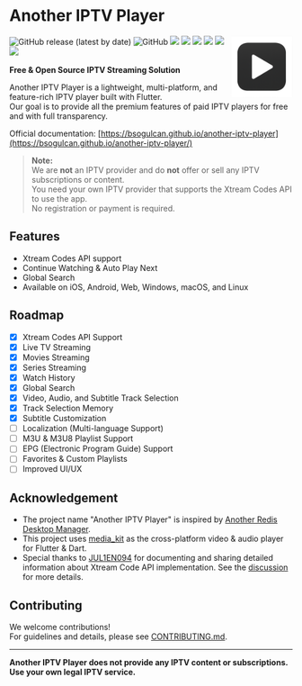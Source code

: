 # Another IPTV Player

<img align="right" width="110" src="https://raw.githubusercontent.com/bsogulcan/another-iptv-player/refs/heads/main/docs/public/logo.png">

![GitHub release (latest by date)](https://img.shields.io/github/v/release/bsogulcan/another-iptv-player?label=Latest%20Release)
![GitHub](https://img.shields.io/github/license/bsogulcan/another-iptv-player?color=brightgreen&label=License)
![](https://github.com/bsogulcan/another-iptv-player/actions/workflows/build-windows.yml/badge.svg)
![](https://github.com/bsogulcan/another-iptv-player/actions/workflows/build-linux.yml/badge.svg)
![](https://github.com/bsogulcan/another-iptv-player/actions/workflows/build-macos.yml/badge.svg)
![](https://github.com/bsogulcan/another-iptv-player/actions/workflows/build-ios.yml/badge.svg)
![](https://github.com/bsogulcan/another-iptv-player/actions/workflows/build-android.yml/badge.svg)
![](https://github.com/bsogulcan/another-iptv-player/actions/workflows/build-web.yml/badge.svg)

**Free & Open Source IPTV Streaming Solution**

Another IPTV Player is a lightweight, multi-platform, and feature-rich IPTV player built with Flutter.  
Our goal is to provide all the premium features of paid IPTV players for free and with full transparency.

Official documentation: [https://bsogulcan.github.io/another-iptv-player](https://bsogulcan.github.io/another-iptv-player/)

> **Note:**  
> We are **not** an IPTV provider and do **not** offer or sell any IPTV subscriptions or content.  
> You need your own IPTV provider that supports the Xtream Codes API to use the app.  
> No registration or payment is required.

## Features
- Xtream Codes API support
- Continue Watching & Auto Play Next
- Global Search
- Available on iOS, Android, Web, Windows, macOS, and Linux

## Roadmap

- [x] Xtream Codes API Support
- [x] Live TV Streaming
- [x] Movies Streaming
- [x] Series Streaming
- [x] Watch History
- [x] Global Search
- [x] Video, Audio, and Subtitle Track Selection
- [x] Track Selection Memory
- [x] Subtitle Customization
- [ ] Localization (Multi-language Support)
- [ ] M3U & M3U8 Playlist Support
- [ ] EPG (Electronic Program Guide) Support
- [ ] Favorites & Custom Playlists
- [ ] Improved UI/UX

## Acknowledgement

- The project name "Another IPTV Player" is inspired by [Another Redis Desktop Manager](https://github.com/qishibo/AnotherRedisDesktopManager).
- This project uses [media_kit](https://github.com/media-kit/media-kit) as the cross-platform video & audio player for Flutter & Dart.
- Special thanks to [JUL1EN094](https://github.com/JUL1EN094) for documenting and sharing detailed information about Xtream Code API implementation. See the [discussion](https://github.com/AndreyPavlenko/Fermata/discussions/434) for more details.

## Contributing

We welcome contributions!  
For guidelines and details, please see [CONTRIBUTING.md](CONTRIBUTING.md).

---

**Another IPTV Player does not provide any IPTV content or subscriptions. Use your own legal IPTV service.**
